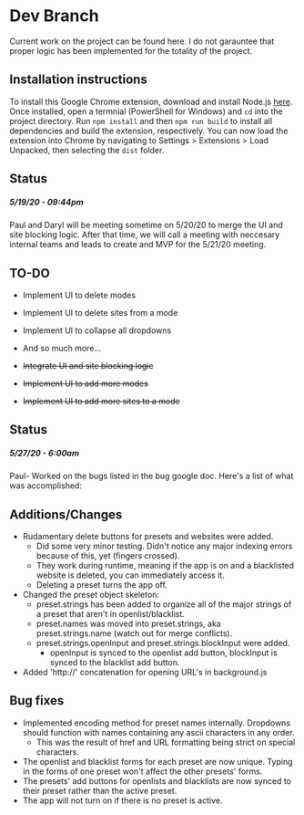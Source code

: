 # Dev Branch
Current work on the project can be found here. I do not garauntee that proper logic has been implemented for the totality of the project.

## Installation instructions
To install this Google Chrome extension, download and install Node.js [here](https://nodejs.org/en/). Once installed, open a termnial (PowerShell for Windows) and `cd` into the project directory. Run `npm install` and then `npm run build` to install all dependencies and build the extension, respectively. You can now load the extension into Chrome by navigating to Settings > Extensions > Load Unpacked, then selecting the `dist` folder.


## Status
##### *5/19/20 - 09:44pm*
Paul and Daryl will be meeting sometime on 5/20/20 to merge the UI and site blocking logic. After that time, we will call a meeting with neccesary internal teams and leads to create and MVP for the 5/21/20 meeting.

## TO-DO
  * Implement UI to delete modes
  * Implement UI to delete sites from a mode
  * Implement UI to collapse all dropdowns 
  * And so much more...

  * ~~Integrate UI and site blocking logic~~
  * ~~Implement UI to add more modes~~
  * ~~Implement UI to add more sites to a mode~~


## Status
##### *5/27/20 - 6:00am*
Paul- Worked on the bugs listed in the bug google doc. Here's a list of what was accomplished:
## Additions/Changes
  * Rudamentary delete buttons for presets and websites were added.
    * Did some very minor testing. Didn't notice any major indexing errors because of this, yet (fingers crossed).
    * They work during runtime, meaning if the app is on and a blacklisted website is deleted, you can immediately access it.
    * Deleting a preset turns the app off.
  * Changed the preset object skeleton:
    * preset.strings has been added to organize all of the major strings of a preset that aren't in openlist/blacklist.
    * preset.names was moved into preset.strings, aka preset.strings.name (watch out for merge conflicts).
    * preset.strings.openInput and preset.strings.blockInput were added.
      * openInput is synced to the openlist add button, blockInput is synced to the blacklist add button.
  * Added 'http://' concatenation for opening URL's in background.js

## Bug fixes
  * Implemented encoding method for preset names internally. Dropdowns should function with names containing any ascii characters in any order.
    * This was the result of href and URL formatting being strict on special characters.
  * The openlist and blacklist forms for each preset are now unique. Typing in the forms of one preset won't affect the other presets' forms.
  * The presets' add buttons for openlists and blacklists are now synced to their preset rather than the active preset.
  * The app will not turn on if there is no preset is active.
